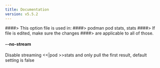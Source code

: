 ```yaml
---
title: Documentation
version: v5.5.2
---
```


####> This option file is used in:
####>   podman pod stats, stats
####> If file is edited, make sure the changes
####> are applicable to all of those.
#### **--no-stream**

Disable streaming <<|pod >>stats and only pull the first result, default setting is false
